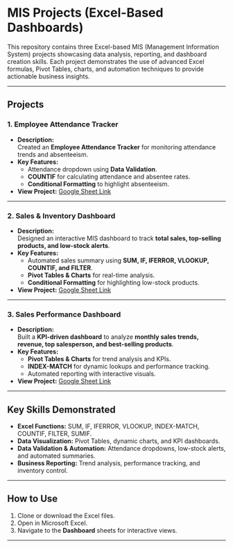 # MIS Projects (Excel-Based Dashboards)

This repository contains three Excel-based MIS (Management Information System) projects showcasing data analysis, reporting, and dashboard creation skills. Each project demonstrates the use of advanced Excel formulas, Pivot Tables, charts, and automation techniques to provide actionable business insights.

---

## **Projects**

### 1. Employee Attendance Tracker
- **Description:**  
  Created an **Employee Attendance Tracker** for monitoring attendance trends and absenteeism.
- **Key Features:**  
  - Attendance dropdown using **Data Validation**.
  - **COUNTIF** for calculating attendance and absentee rates.
  - **Conditional Formatting** to highlight absenteeism.
- **View Project:** [Google Sheet Link](https://docs.google.com/spreadsheets/d/1gLG72Pwqu_rh5cvSD1UEtikw0XP6AxOfFOumqBFtT5E/edit?usp=sharing)

---

### 2. Sales & Inventory Dashboard
- **Description:**  
  Designed an interactive MIS dashboard to track **total sales, top-selling products, and low-stock alerts**.
- **Key Features:**  
  - Automated sales summary using **SUM, IF, IFERROR, VLOOKUP, COUNTIF, and FILTER**.
  - **Pivot Tables & Charts** for real-time analysis.
  - **Conditional Formatting** for highlighting low-stock products.
- **View Project:** [Google Sheet Link](https://docs.google.com/spreadsheets/d/1kr2-UI9I5-rSw8QMsdNOJ5S_lR-iP7m2e6eUNs3r7P0/edit?usp=sharing)

---

### 3. Sales Performance Dashboard
- **Description:**  
  Built a **KPI-driven dashboard** to analyze **monthly sales trends, revenue, top salesperson, and best-selling products**.
- **Key Features:**  
  - **Pivot Tables & Charts** for trend analysis and KPIs.
  - **INDEX-MATCH** for dynamic lookups and performance tracking.
  - Automated reporting with interactive visuals.
- **View Project:** [Google Sheet Link](https://docs.google.com/spreadsheets/d/1QdHxQqtPW43CUzLvGC6ylJ_ganu8jawFmorxoDwicVA/edit?usp=sharing)

---

## **Key Skills Demonstrated**
- **Excel Functions:** SUM, IF, IFERROR, VLOOKUP, INDEX-MATCH, COUNTIF, FILTER, SUMIF.
- **Data Visualization:** Pivot Tables, dynamic charts, and KPI dashboards.
- **Data Validation & Automation:** Attendance dropdowns, low-stock alerts, and automated summaries.
- **Business Reporting:** Trend analysis, performance tracking, and inventory control.

---

## **How to Use**
1. Clone or download the Excel files.
2. Open in Microsoft Excel.
3. Navigate to the **Dashboard** sheets for interactive views.

---
